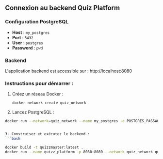 ## Connexion au backend Quiz Platform

### Configuration PostgreSQL
- **Host** : `my_postgres`
- **Port** : `5432`
- **User** : `postgres`
- **Password** : `pwd`

### Backend
L'application backend est accessible sur :
http://localhost:8080
### Instructions pour démarrer :
1. Créez un réseau Docker :
   ```bash
   docker network create quiz_network

2. Lancez PostgreSQL :
 ```bash
docker run --network=quiz_network --name my_postgres -e POSTGRES_PASSWORD=pwd -p 5432:5432 -d postgres


3. Construisez et exécutez le backend :
 ```bash

docker build -t quizzmaster:latest .
docker run --name quizz_platform -p 8080:8080 --network quiz_network quizzmaster:latest

